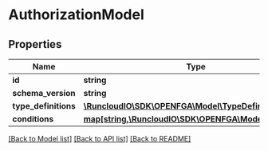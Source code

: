 # AuthorizationModel

## Properties
Name | Type | Description | Notes
------------ | ------------- | ------------- | -------------
**id** | **string** |  | 
**schema_version** | **string** |  | 
**type_definitions** | [**\RuncloudIO\SDK\OPENFGA\Model\TypeDefinition[]**](TypeDefinition.md) |  | 
**conditions** | [**map[string,\RuncloudIO\SDK\OPENFGA\Model\Condition]**](Condition.md) |  | [optional] 

[[Back to Model list]](../../README.md#documentation-for-models) [[Back to API list]](../../README.md#documentation-for-api-endpoints) [[Back to README]](../../README.md)

